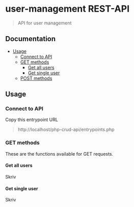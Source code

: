 # user-management REST-API
> API for user management

## Documentation
* [Usage](#Usage)
	- [Connect to API](#connect-to-api)
	- [GET methods](#get-methods)
		- [Get all users](#get-all-users)
		- [Get single user](#get-single-user)
	- [POST methods](#post-methods)
	
 
## Usage
### Connect to API
Copy this entrypoint URL
> http://localhost/php-crud-api/entrypoints.php

### GET methods
These are the functions available for GET requests.

#### Get all users
Skriv

#### Get single user
Skriv
